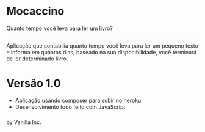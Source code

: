 # Mocaccino

Quanto tempo você leva para ler um livro?

----
Aplicação que contabilia quanto tempo você leva para ler um pequeno texto e informa em quantos dias, baseado na sua disponibilidade, você terminará de ler determinado livro.

# Versão 1.0

* Aplicação usando composer para subir no heroku
* Desenvolvimento todo feito com JavaScript

##### 
by Vanilla Inc.